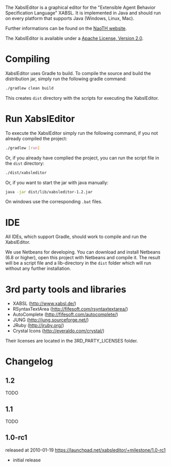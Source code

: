 The XabslEditor is a graphical editor for the "Extensible Agent Behavior Specification Language" XABSL. It is implemented in Java and should run on every platform that supports Java (Windows, Linux, Mac).

Further informations can be found on the [NaoTH website](https://www.naoteamhumboldt.de/de/projects/xabsleditor/).

The XabslEditor is available under a [Apache License, Version 2.0](http://www.apache.org/licenses/LICENSE-2.0).


# Compiling
XabslEditor uses Gradle to build. To compile the source and build the distribution jar,
simply run the following gradle command:

```bash
./gradlew clean build
```

This creates `dist` directory with the scripts for executing the XabslEditor. 

# Run XabslEditor
To execute the XabslEditor simply run the following command, if you not already compiled the project:
```bash
./gradlew [run]
```

Or, if you already have complied the project, you can run the script file in the `dist` directory:
```bash
./dist/xabsleditor
```

Or, if you want to start the jar with java manually:
```bash
java -jar dist/lib/xabsleditor-1.2.jar
```

On windows use the corresponding `.bat` files.

# IDE
All IDEs, which support Gradle, should work to compile and run the XabslEditor.

We use Netbeans for developing. You can download and install Netbeans (6.8 or higher), open this project with Netbeans and compile it. The result will be a script file and a lib-directory in the `dist` folder which will run without any further installation.

# 3rd party tools and libraries

 * XABSL (http://www.xabsl.de/)
 * RSyntaxTextArea (http://fifesoft.com/rsyntaxtextarea/)
 * AutoComplete (http://fifesoft.com/autocomplete/)
 * JUNG (http://jung.sourceforge.net/)
 * JRuby (http://jruby.org/)
 * Crystal Icons (http://everaldo.com/crystal/)

Their licenses are located in the 3RD_PARTY_LICENSES folder.

# Changelog

## 1.2
TODO

## 1.1
TODO

## 1.0-rc1

released at 2010-01-19
https://launchpad.net/xabsleditor/+milestone/1.0-rc1

- initial release
